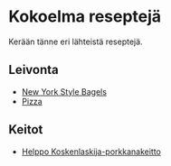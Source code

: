 # Kokoelma reseptejä 

Kerään tänne eri lähteistä reseptejä.

## Leivonta
* [New York Style Bagels](bagels.md)
* [Pizza](pizza.md)

## Keitot
* [Helppo Koskenlaskija-porkkanakeitto](Koskenlaskija-porkkanakeitto.md)
